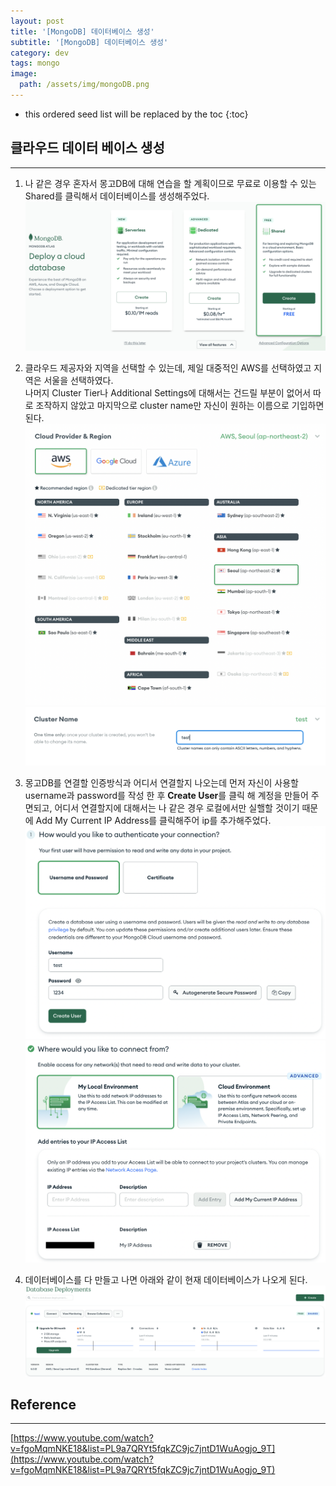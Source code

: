 ```yaml
---
layout: post
title: '[MongoDB] 데이터베이스 생성'
subtitle: '[MongoDB] 데이터베이스 생성'
category: dev
tags: mongo
image:
  path: /assets/img/mongoDB.png
---
```


<!-- prettier-ignore -->
* this ordered seed list will be replaced by the toc 
{:toc}

## 클라우드 데이터 베이스 생성

---

1. 나 같은 경우 혼자서 몽고DB에 대해 연습을 할 계획이므로 무료로 이용할 수 있는 Shared를 클릭해서 데이터베이스를 생성해주었다.
   ![mongoDB_cloud_database](/assets/img/development/2022-09-28/mongoDB_cloud_database.png)

2. 클라우드 제공자와 지역을 선택할 수 있는데, 제일 대중적인 AWS를 선택하였고 지역은 서울을 선택하였다.  
   나머지 Cluster Tier나 Additional Settings에 대해서는 건드릴 부분이 없어서 따로 조작하지 않았고 마지막으로 cluster name만 자신이 원하는 이름으로 기입하면 된다.
   ![mongoDB_cloudProvider_Region](/assets/img/development/2022-09-28/cloudProvider_Region.png)
   ![mongoDB_cluster_name](/assets/img/development/2022-09-28/cluster_name.png)

3. 몽고DB를 연결할 인증방식과 어디서 연결할지 나오는데 먼저 자신이 사용할 username과 password를 작성 한 후 **Create User**를 클릭 해 계정을 만들어 주면되고, 어디서 연결할지에 대해서는 나 같은 경우 로컬에서만 실핼할 것이기 때문에 Add My Current IP Address를 클릭해주어 ip를 추가해주었다.
   ![mongoDB_username_password](/assets/img/development/2022-09-28/mongoDB_username_password.png)
   ![mongoDB_ip](/assets/img/development/2022-09-28/mongoDB_ip.png)

4. 데이터베이스를 다 만들고 나면 아래와 같이 현재 데이터베이스가 나오게 된다.
   ![mongoDB_database](/assets/img/development/2022-09-28/mongoDB_database.png)

## Reference

---

[https://www.youtube.com/watch?v=fgoMqmNKE18&list=PL9a7QRYt5fqkZC9jc7jntD1WuAogjo_9T](https://www.youtube.com/watch?v=fgoMqmNKE18&list=PL9a7QRYt5fqkZC9jc7jntD1WuAogjo_9T)
